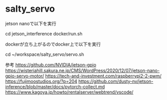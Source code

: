 # salty_servo

jetson nanoで以下を実行

cd jetson_interference
docker/run.sh

dockerが立ち上がるのでdocker上で以下を実行

cd ~/workspace/salty_servo/servo.sh

参考
https://github.com/NVIDIA/jetson-gpio
https://wisteriahill.sakura.ne.jp/CMS/WordPress/2020/12/07/jetson-nano-gpio-servo-motor/
https://tech-and-investment.com/raspberrypi2-2-pwm/
https://fujimoostudios.org/?p=204
https://github.com/dusty-nv/jetson-inference/blob/master/docs/pytorch-collect.md
https://www.kagoya.jp/howto/rentalserver/webtrend/vscode/
